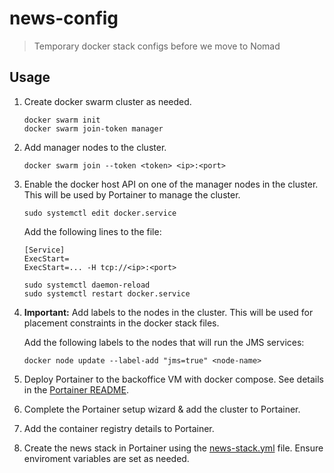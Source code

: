 # news-config

> Temporary docker stack configs before we move to Nomad

## Usage

1. Create docker swarm cluster as needed.
   
   ```shell
   docker swarm init
   docker swarm join-token manager
   ```
2. Add manager nodes to the cluster.

    ```shell
    docker swarm join --token <token> <ip>:<port>
    ```

3. Enable the docker host API on one of the manager nodes in the cluster. This will be used by Portainer to manage the cluster.

   ```shell
   sudo systemctl edit docker.service
   ```
   
   Add the following lines to the file:
   ```unit
   [Service]
   ExecStart=
   ExecStart=... -H tcp://<ip>:<port>
   ```

   ```shell
   sudo systemctl daemon-reload
   sudo systemctl restart docker.service
   ```
 
4. **Important:** Add labels to the nodes in the cluster. This will be used for placement constraints in the docker stack files.

   Add the following labels to the nodes that will run the JMS services:
   ```shell
   docker node update --label-add "jms=true" <node-name>
   ```
   
5. Deploy Portainer to the backoffice VM with docker compose. See details in the [Portainer README](./apps/backoffice/README.md).

6. Complete the Portainer setup wizard & add the cluster to Portainer.

7. Add the container registry details to Portainer.
   
8. Create the news stack in Portainer using the [news-stack.yml](./stacks/news/news-stack.yml) file. Ensure enviroment variables are set as needed.
